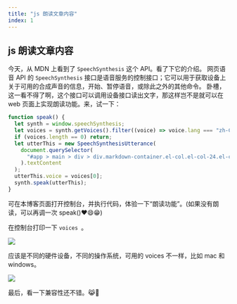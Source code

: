 ```yaml
---
title: "js 朗读文章内容"
index: 1
---
```


## js 朗读文章内容

今天，从 MDN 上看到了 `SpeechSynthesis` 这个 API。看了下它的介绍。
网页语音 API 的 `SpeechSynthesis` 接口是语音服务的控制接口；它可以用于获取设备上关于可用的合成声音的信息，开始、暂停语音，或除此之外的其他命令。
卧槽，这一看不得了啊，这个接口可以调用设备接口读出文字，那这样岂不是就可以在 web 页面上实现朗读功能。来，试一下：

```js
function speak() {
  let synth = window.speechSynthesis;
  let voices = synth.getVoices().filter((voice) => voice.lang === "zh-CN");
  if (voices.length == 0) return;
  let utterThis = new SpeechSynthesisUtterance(
    document.querySelector(
      "#app > main > div > div.markdown-container.el-col.el-col-24.el-col-xs-24.el-col-sm-20 > section"
    ).textContent
  );
  utterThis.voice = voices[0];
  synth.speak(utterThis);
}
```

可在本博客页面打开控制台，并执行代码，体验一下“朗读功能”。(如果没有朗读，可以再调一次 speak()❤️😄😁)

在控制台打印一下 `voices `。

![](https://wipi.oss-cn-shanghai.aliyuncs.com/2020-03-27/QQ%E6%88%AA%E5%9B%BE20200327235302.png)

应该是不同的硬件设备，不同的操作系统，可用的 voices 不一样，比如 mac 和 windows。

![](https://wipi.oss-cn-shanghai.aliyuncs.com/2020-03-27/QQ%E6%88%AA%E5%9B%BE20200327235612.png)

最后，看一下兼容性还不错。😹💓
